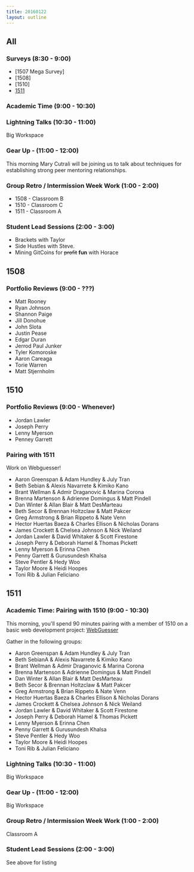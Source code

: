 ```yaml
---
title: 20160122
layout: outline
---
```


## All

### Surveys (8:30 - 9:00)
* [1507 Mega Survey]
* [1508]
* [1510]
* [1511](https://docs.google.com/forms/d/1Bo8QYyqwkfLW6uBn_X2hz5yjNZy08tCAZzPoJ1dcoaE/viewform)

### Academic Time (9:00 - 10:30)

### Lightning Talks (10:30 - 11:00)

Big Workspace

### Gear Up - (11:00 - 12:00)

This morning Mary Cutrali will be joining us to talk about techniques
for establishing strong peer mentoring relationships.

### Group Retro / Intermission Week Work (1:00 - 2:00)

* 1508 - Classroom B
* 1510 - Classroom C
* 1511 - Classroom A

### Student Lead Sessions (2:00 - 3:00)

* Brackets with Taylor
* Side Hustles with Steve.
* Mining GitCoins for ~~profit~~ **fun** with Horace

## 1508

### Portfolio Reviews (9:00 - ???)

* Matt Rooney
* Ryan Johnson
* Shannon Paige
* Jill Donohue
* John Slota
* Justin Pease
* Edgar Duran
* Jerrod Paul Junker
* Tyler Komoroske
* Aaron Careaga
* Torie Warren
* Matt Stjernholm


## 1510

### Portfolio Reviews (9:00 - Whenever)

* Jordan Lawler
* Joseph Perry
* Lenny Myerson
* Penney Garrett

### Pairing with 1511

Work on Webguesser!

* Aaron Greenspan & Adam Hundley & July Tran
* Beth Sebian & Alexis Navarrete & Kimiko Kano
* Brant Wellman & Admir Draganovic & Marina Corona
* Brenna Martenson & Adrienne Domingus & Matt Pindell
* Dan Winter & Allan Blair & Matt DesMarteau
* Beth Secor & Brennan Holtzclaw & Matt Pakcer
* Greg Armstrong & Brian Rippeto & Nate Venn
* Hector Huertas Baeza & Charles Ellison & Nicholas Dorans
* James Crockett & Chelsea Johnson & Nick Weiland
* Jordan Lawler & David Whitaker & Scott Firestone
* Joseph Perry & Deborah Hamel & Thomas Pickett
* Lenny Myerson & Erinna Chen
* Penny Garrett & Gurusundesh Khalsa
* Steve Pentler & Hedy Woo
* Taylor Moore & Heidi Hoopes
* Toni Rib & Julian Feliciano


## 1511

### Academic Time: Pairing with 1510 (9:00 - 10:30)

This morning, you'll spend 90 minutes pairing with
a member of 1510 on a basic web development project:
[WebGuesser](https://github.com/turingschool/curriculum/blob/master/source/projects/web_guesser.markdown)

Gather in the following groups:

* Aaron Greenspan & Adam Hundley & July Tran
* Beth SebianA & Alexis Navarrete & Kimiko Kano
* Brant Wellman & Admir Draganovic & Marina Corona
* Brenna Martenson & Adrienne Domingus & Matt Pindell
* Dan Winter & Allan Blair & Matt DesMarteau
* Beth Secor & Brennan Holtzclaw & Matt Pakcer
* Greg Armstrong & Brian Rippeto & Nate Venn
* Hector Huertas Baeza & Charles Ellison & Nicholas Dorans
* James Crockett & Chelsea Johnson & Nick Weiland
* Jordan Lawler & David Whitaker & Scott Firestone
* Joseph Perry & Deborah Hamel & Thomas Pickett
* Lenny Myerson & Erinna Chen
* Penny Garrett & Gurusundesh Khalsa
* Steve Pentler & Hedy Woo
* Taylor Moore & Heidi Hoopes
* Toni Rib & Julian Feliciano

### Lightning Talks (10:30 - 11:00)

Big Workspace

### Gear Up - (11:00 - 12:00)

Big Workspace

### Group Retro / Intermission Week Work (1:00 - 2:00)

Classroom A

### Student Lead Sessions (2:00 - 3:00)

See above for listing
